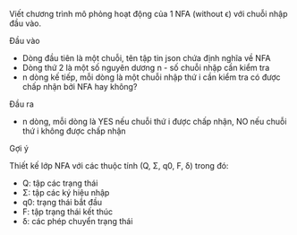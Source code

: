 Viết chương trình mô phỏng hoạt động của 1 NFA (without ϵ) với chuỗi nhập đầu vào. 

Đầu vào
- Dòng đầu tiên là một chuỗi, tên tập tin json chứa định nghĩa về NFA
- Dòng thứ 2 là một số nguyên dương n - số chuỗi nhập cần kiểm tra
- n dòng kế tiếp, mỗi dòng là một chuỗi nhập thứ i cần kiểm tra có được chấp nhận bởi NFA hay không?

Đầu ra
- n dòng, mỗi dòng là YES nếu chuỗi thứ i được chấp nhận, NO nếu chuỗi thứ i không được chấp nhận

Gợi ý

Thiết kế lớp NFA với các thuộc tính (Q, Σ, q0, F, δ) trong đó:
- Q: tập các trạng thái
- Σ: tập các ký hiệu nhập
- q0: trạng thái bắt đầu
- F: tập trạng thái kết thúc
- δ: các phép chuyển trạng thái
